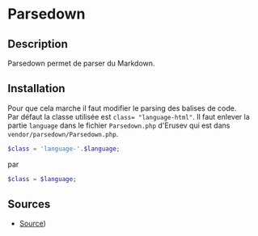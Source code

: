 # Parsedown

## Description

Parsedown permet de parser du Markdown.

## Installation

Pour que cela marche il faut modifier le parsing des balises de code.  
Par défaut la classe utilisée est `class= "language-html"`. Il faut enlever la partie `language` dans le fichier `Parsedown.php` d'Erusev qui est dans `vendor/parsedown/Parsedown.php`.

```php
$class = 'language-'.$language;
```

par

```php
$class = $language;
```

## Sources

* [Source](https://parsedown.org/))
